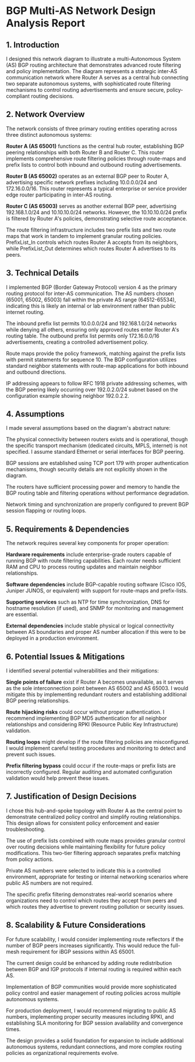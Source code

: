 # BGP Multi-AS Network Design Analysis Report

## 1. Introduction

I designed this network diagram to illustrate a multi-Autonomous System (AS) BGP routing architecture that demonstrates advanced route filtering and policy implementation. The diagram represents a strategic inter-AS communication network where Router A serves as a central hub connecting two separate autonomous systems, with sophisticated route filtering mechanisms to control routing advertisements and ensure secure, policy-compliant routing decisions.

## 2. Network Overview

The network consists of three primary routing entities operating across three distinct autonomous systems:

**Router A (AS 65001)** functions as the central hub router, establishing BGP peering relationships with both Router B and Router C. This router implements comprehensive route filtering policies through route-maps and prefix lists to control both inbound and outbound routing advertisements.

**Router B (AS 65002)** operates as an external BGP peer to Router A, advertising specific network prefixes including 10.0.0.0/24 and 172.16.0.0/16. This router represents a typical enterprise or service provider edge router participating in inter-AS routing.

**Router C (AS 65003)** serves as another external BGP peer, advertising 192.168.1.0/24 and 10.10.10.0/24 networks. However, the 10.10.10.0/24 prefix is filtered by Router A's policies, demonstrating selective route acceptance.

The route filtering infrastructure includes two prefix lists and two route maps that work in tandem to implement granular routing policies. PrefixList_In controls which routes Router A accepts from its neighbors, while PrefixList_Out determines which routes Router A advertises to its peers.

## 3. Technical Details

I implemented BGP (Border Gateway Protocol) version 4 as the primary routing protocol for inter-AS communication. The AS numbers chosen (65001, 65002, 65003) fall within the private AS range (64512-65534), indicating this is likely an internal or lab environment rather than public internet routing.

The inbound prefix list permits 10.0.0.0/24 and 192.168.1.0/24 networks while denying all others, ensuring only approved routes enter Router A's routing table. The outbound prefix list permits only 172.16.0.0/16 advertisements, creating a controlled advertisement policy.

Route maps provide the policy framework, matching against the prefix lists with permit statements for sequence 10. The BGP configuration utilizes standard neighbor statements with route-map applications for both inbound and outbound directions.

IP addressing appears to follow RFC 1918 private addressing schemes, with the BGP peering likely occurring over 192.0.2.0/24 subnet based on the configuration example showing neighbor 192.0.2.2.

## 4. Assumptions

I made several assumptions based on the diagram's abstract nature:

The physical connectivity between routers exists and is operational, though the specific transport mechanism (dedicated circuits, MPLS, internet) is not specified. I assume standard Ethernet or serial interfaces for BGP peering.

BGP sessions are established using TCP port 179 with proper authentication mechanisms, though security details are not explicitly shown in the diagram.

The routers have sufficient processing power and memory to handle the BGP routing table and filtering operations without performance degradation.

Network timing and synchronization are properly configured to prevent BGP session flapping or routing loops.

## 5. Requirements & Dependencies

The network requires several key components for proper operation:

**Hardware requirements** include enterprise-grade routers capable of running BGP with route filtering capabilities. Each router needs sufficient RAM and CPU to process routing updates and maintain neighbor relationships.

**Software dependencies** include BGP-capable routing software (Cisco IOS, Juniper JUNOS, or equivalent) with support for route-maps and prefix-lists.

**Supporting services** such as NTP for time synchronization, DNS for hostname resolution (if used), and SNMP for monitoring and management are essential.

**External dependencies** include stable physical or logical connectivity between AS boundaries and proper AS number allocation if this were to be deployed in a production environment.

## 6. Potential Issues & Mitigations

I identified several potential vulnerabilities and their mitigations:

**Single points of failure** exist if Router A becomes unavailable, as it serves as the sole interconnection point between AS 65002 and AS 65003. I would mitigate this by implementing redundant routers and establishing additional BGP peering relationships.

**Route hijacking risks** could occur without proper authentication. I recommend implementing BGP MD5 authentication for all neighbor relationships and considering RPKI (Resource Public Key Infrastructure) validation.

**Routing loops** might develop if the route filtering policies are misconfigured. I would implement careful testing procedures and monitoring to detect and prevent such issues.

**Prefix filtering bypass** could occur if the route-maps or prefix lists are incorrectly configured. Regular auditing and automated configuration validation would help prevent these issues.

## 7. Justification of Design Decisions

I chose this hub-and-spoke topology with Router A as the central point to demonstrate centralized policy control and simplify routing relationships. This design allows for consistent policy enforcement and easier troubleshooting.

The use of prefix lists combined with route maps provides granular control over routing decisions while maintaining flexibility for future policy modifications. This two-tier filtering approach separates prefix matching from policy actions.

Private AS numbers were selected to indicate this is a controlled environment, appropriate for testing or internal networking scenarios where public AS numbers are not required.

The specific prefix filtering demonstrates real-world scenarios where organizations need to control which routes they accept from peers and which routes they advertise to prevent routing pollution or security issues.

## 8. Scalability & Future Considerations

For future scalability, I would consider implementing route reflectors if the number of BGP peers increases significantly. This would reduce the full-mesh requirement for iBGP sessions within AS 65001.

The current design could be enhanced by adding route redistribution between BGP and IGP protocols if internal routing is required within each AS.

Implementation of BGP communities would provide more sophisticated policy control and easier management of routing policies across multiple autonomous systems.

For production deployment, I would recommend migrating to public AS numbers, implementing proper security measures including RPKI, and establishing SLA monitoring for BGP session availability and convergence times.

The design provides a solid foundation for expansion to include additional autonomous systems, redundant connections, and more complex routing policies as organizational requirements evolve.